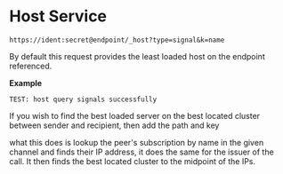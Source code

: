 # Host Service

```
https://ident:secret@endpoint/_host?type=signal&k=name
```

By default this request provides the least loaded host on the endpoint referenced.

**Example**

```
TEST: host query signals successfully
```

If you wish to find the best loaded server on the best located cluster between sender and recipient, then add the path and key



what this does is lookup the peer's subscription by name in the given channel and finds their IP address, it does the same for the issuer of the call. It then finds the best located cluster to the midpoint of the IPs.

